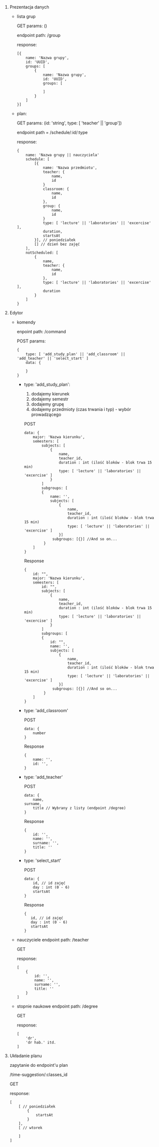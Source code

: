 1. Prezentacja danych

    - lista grup
        
        GET params: ()
        
        endpoint path: /group

        response:
        ```
        [{
            name: 'Nazwa grupy',
            id: 'UUID',
            groups: [
                {
                    name: 'Nazwa grupy',
                    id: 'UUID',
                    groups: [
                        
                    ]
                }
            ]
        }]
        ```

    - plan:
        
        GET params: (id: 'string', type: [ 'teacher' || 'group'])
        
        endpoint path = /schedule/:id/:type
        
        response: 
        ```
        {
            name: 'Nazwa grupy || nauczyciela'
            schedule: [
                [{
                    name: 'Nazwa przedmiotu',
                    teacher: {
                        name,
                        id
                    }
                    classroom: {
                        name,
                        id
                    },
                    group: {
                        name,
                        id
                    }
                    type: [ 'lecture' || 'laboratories' || 'excercise' ],
                    duration,
                    startsAt
                }], // poniedziałek
                [] // dzień bez zajęć
            ],
            notScheduled: [
                {
                    name,
                    teacher: {
                        name,
                        id
                    },
                    type: [ 'lecture' || 'laboratories' || 'excercise' ],
                    duration
                }
            ]
        }
        ```


2. Edytor
    - komendy

        enpoint path: /command

        POST params: 
        ```
        {
            type: [ 'add_study_plan' || 'add_classroom' || 'add_teacher' || 'select_start' ]
            data: {

            }
        }
        ```

        - type: 'add_study_plan':

          1. dodajemy kierunek 
          2. dodajemy semestr
          3. dodajemy grupę
          4. dodajemy przedmioty (czas trwania i typ) - wybór prowadzącego

          POST
          ```
          data: {
              major: 'Nazwa kierunku',
              semesters: [
                  subjects: [
                      {
                          name,
                          teacher_id,
                          duration : int (ilość bloków - blok trwa 15 min)
                          type: [ 'lecture' || 'laboratories' || 'excercise' ]
                      }
                  ]
                  subgroups: [
                  {
			          name: '',
                	  subjects: [
                    	  {
                              name,
                      	      teacher_id,
                    	      duration : int (ilość bloków - blok trwa 15 min)
                              type: [ 'lecture' || 'laboratories' || 'excercise' ]  
                    	  }]
			           subgroups: [{}] //And so on...
                   }
              ]
          }
          ```
          Response
          ```
          {
              id: "",
              major: 'Nazwa kierunku',
              semesters: [
                  id: "",
                  subjects: [
                      {
                          name,
                          teacher_id,
                          duration : int (ilość bloków - blok trwa 15 min)
                          type: [ 'lecture' || 'laboratories' || 'excercise' ]
                      }
                  ]
                  subgroups: [
                  {
                      id: "",
			          name: '',
                	  subjects: [
                    	  {
                              name,
                      	      teacher_id,
                    	      duration : int (ilość bloków - blok trwa 15 min)
                              type: [ 'lecture' || 'laboratories' || 'excercise' ]  
                    	  }]
			           subgroups: [{}] //And so on...
                   }
              ]
          }
          ```
          

        - type: 'add_classroom'
        
          POST
          ```
          data: {
              number
          }
          ```
          Response
          ```
          {
              name: '',
              id: '',
          }          
          ```
          
        - type: 'add_teacher'

          POST
          ```
          data: {
              name,
	      surname,
              title // Wybrany z listy (endpoint /degree)
          }
          ```
          Response
          ```
          {
              id: '',
              name: '',
              surname: '',
              title: ''
          }          
          ```

        - type: 'select_start'

          POST
          ```
          data: {
              id, // id zajęć
              day : int (0 - 6)
              startsAt
          }
          ```
          Response
           ```
          {
              id, // id zajęć
              day : int (0 - 6)
              startsAt
          }
          ```


    - nauczyciele
        endpoint path: /teacher 
        
        GET

        response: 
        ```
        [
            {
                id: '',
                name: '',
                surname: '',
                title: ''                
            }
        ]
        ```

    - stopnie naukowe
        endpoint path: /degree 

        GET

        response:
        ```
        [
            'dr',
            'dr hab.' itd.
        ]
        ```

3. Układanie planu
    
    zapytanie do endpoint'u plan

    /time-suggestion/:classes_id

    GET

    response: 
    ```
    [
        [ // poniedziałek
            {
                startsAt
            }
        ],
        [ // wtorek

        ]
    ]
    ```
